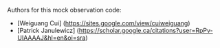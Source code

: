 
Authors for this mock observation code:
- [Weiguang Cui] (https://sites.google.com/view/cuiweiguang)
- [Patrick Janulewicz] (https://scholar.google.ca/citations?user=RpPv-UIAAAAJ&hl=en&oi=sra)
